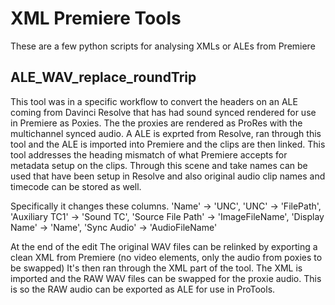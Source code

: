 # XML Premiere Tools

These are a few python scripts for analysing XMLs or ALEs from Premiere

## ALE_WAV_replace_roundTrip 
This tool was in a specific workflow to convert the headers on an ALE coming from Davinci Resolve that has had sound synced rendered for use in Premiere as Poxies.
The the proxies are rendered as ProRes with the multichannel synced audio. A ALE is exprted from Resolve, ran through this tool and the ALE is imported into Premiere and the clips are then linked.
This tool addresses the heading mismatch of what Premiere accepts for metadata setup on the clips.
Through this scene and take names can be used that have been setup in Resolve and also original audio clip names and timecode can be stored as well.

Specifically it changes these columns.
'Name' -> 'UNC',
'UNC' -> 'FilePath',
'Auxiliary TC1' -> 'Sound TC',
'Source File Path' -> 'ImageFileName',
'Display Name' -> 'Name',
'Sync Audio' -> 'AudioFileName'

At the end of the edit The original WAV files can be relinked by exporting a clean XML from Premiere (no video elements, only the audio from poxies to be swapped)
It's then ran through the XML part of the tool. The XML is imported and the RAW WAV files can be swapped for the proxie audio. This is so the RAW audio can be exported as ALE for use in ProTools.

